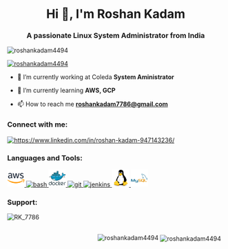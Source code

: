 <h1 align="center">Hi 👋, I'm Roshan Kadam</h1>
<h3 align="center">A passionate Linux System Administrator from India</h3>

<p align="left"> <img src="https://komarev.com/ghpvc/?username=roshankadam4494&label=Profile%20views&color=0e75b6&style=flat" alt="roshankadam4494" /> </p>

<p align="left"> <a href="https://github.com/ryo-ma/github-profile-trophy"><img src="https://github-profile-trophy.vercel.app/?username=roshankadam4494" alt="roshankadam4494" /></a> </p>

- 🔭 I’m currently working at Coleda **System Aministrator**

- 🌱 I’m currently learning **AWS, GCP**

- 📫 How to reach me **roshankadam7786@gmail.com**

<h3 align="left">Connect with me:</h3>
<p align="left">
<a href="https://linkedin.com/in/https://www.linkedin.com/in/roshan-kadam-947143236/" target="blank"><img align="center" src="https://raw.githubusercontent.com/rahuldkjain/github-profile-readme-generator/master/src/images/icons/Social/linked-in-alt.svg" alt="https://www.linkedin.com/in/roshan-kadam-947143236/" height="30" width="40" /></a>
</p>

<h3 align="left">Languages and Tools:</h3>
<p align="left"> <a href="https://aws.amazon.com" target="_blank" rel="noreferrer"> <img src="https://raw.githubusercontent.com/devicons/devicon/master/icons/amazonwebservices/amazonwebservices-original-wordmark.svg" alt="aws" width="40" height="40"/> </a> <a href="https://www.gnu.org/software/bash/" target="_blank" rel="noreferrer"> <img src="https://www.vectorlogo.zone/logos/gnu_bash/gnu_bash-icon.svg" alt="bash" width="40" height="40"/> </a> <a href="https://www.docker.com/" target="_blank" rel="noreferrer"> <img src="https://raw.githubusercontent.com/devicons/devicon/master/icons/docker/docker-original-wordmark.svg" alt="docker" width="40" height="40"/> </a> <a href="https://git-scm.com/" target="_blank" rel="noreferrer"> <img src="https://www.vectorlogo.zone/logos/git-scm/git-scm-icon.svg" alt="git" width="40" height="40"/> </a> <a href="https://www.jenkins.io" target="_blank" rel="noreferrer"> <img src="https://www.vectorlogo.zone/logos/jenkins/jenkins-icon.svg" alt="jenkins" width="40" height="40"/> </a> <a href="https://www.linux.org/" target="_blank" rel="noreferrer"> <img src="https://raw.githubusercontent.com/devicons/devicon/master/icons/linux/linux-original.svg" alt="linux" width="40" height="40"/> </a> <a href="https://www.mysql.com/" target="_blank" rel="noreferrer"> <img src="https://raw.githubusercontent.com/devicons/devicon/master/icons/mysql/mysql-original-wordmark.svg" alt="mysql" width="40" height="40"/> </a> </p>

<h3 align="left">Support:</h3>
<p><a href="https://www.buymeacoffee.com/RK_7786"> <img align="left" src="https://cdn.buymeacoffee.com/buttons/v2/default-yellow.png" height="50" width="210" alt="RK_7786" /></a></p><br><br>

<p><img align="left" src="https://github-readme-stats.vercel.app/api/top-langs?username=roshankadam4494&show_icons=true&locale=en&layout=compact" alt="roshankadam4494" /></p>

<p>&nbsp;<img align="center" src="https://github-readme-stats.vercel.app/api?username=roshankadam4494&show_icons=true&locale=en" alt="roshankadam4494" /></p>
